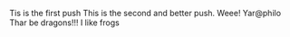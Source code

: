 Tis is the first push
This is the second and better push.
Weee! Yar@philo
Thar be dragons!!!
I like frogs

